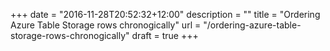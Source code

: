 +++
date = "2016-11-28T20:52:32+12:00"
description = ""
title = "Ordering Azure Table Storage rows chronogically"
url = "/ordering-azure-table-storage-rows-chronogically"
draft = true
+++
